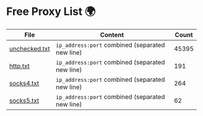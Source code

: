 
# Free Proxy List 🌍

|File|Content|Count|
|----|-------|-----|
|[unchecked.txt](https://raw.githubusercontent.com/yemixzy/proxy-list/main/proxies/unchecked.txt)|`ip_address:port` combined (separated new line)|45395|
|[http.txt](https://raw.githubusercontent.com/yemixzy/proxy-list/main/proxies/http.txt)|`ip_address:port` combined (separated new line)|191|
|[socks4.txt](https://raw.githubusercontent.com/yemixzy/proxy-list/main/proxies/socks4.txt)|`ip_address:port` combined (separated new line)|264|
|[socks5.txt](https://raw.githubusercontent.com/yemixzy/proxy-list/main/proxies/socks5.txt)|`ip_address:port` combined (separated new line)|62|

